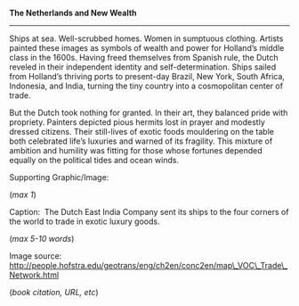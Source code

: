 **The Netherlands and New Wealth<span class="Apple-converted-space"> </span>**

****

Ships at sea. Well-scrubbed homes. Women in sumptuous clothing. Artists painted these images as symbols of wealth and power for Holland’s middle class in the 1600s. Having freed themselves from Spanish rule, the Dutch reveled in their independent identity and self-determination. Ships sailed from Holland’s thriving ports to present-day Brazil, New York, South Africa, Indonesia, and India, turning the tiny country into a cosmopolitan center of trade.

But the Dutch took nothing for granted. In their art, they balanced pride with propriety. Painters depicted pious hermits lost in prayer and modestly dressed citizens. Their still-lives of exotic foods mouldering on the table both celebrated life’s luxuries and warned of its fragility. This mixture of ambition and humility was fitting for those whose fortunes depended equally on the political tides and ocean winds.<span class="Apple-converted-space"> </span>

Supporting Graphic/Image:<span class="Apple-converted-space"> </span>

(*max 1*)

Caption:<span class="Apple-converted-space">  </span>The Dutch East India Company sent its ships to the four corners of the world to trade in exotic luxury goods.

(*max 5-10 words*)

Image source: http://people.hofstra.edu/geotrans/eng/ch2en/conc2en/map\_VOC\_Trade\_Network.html

(*book citation, URL, etc*)
